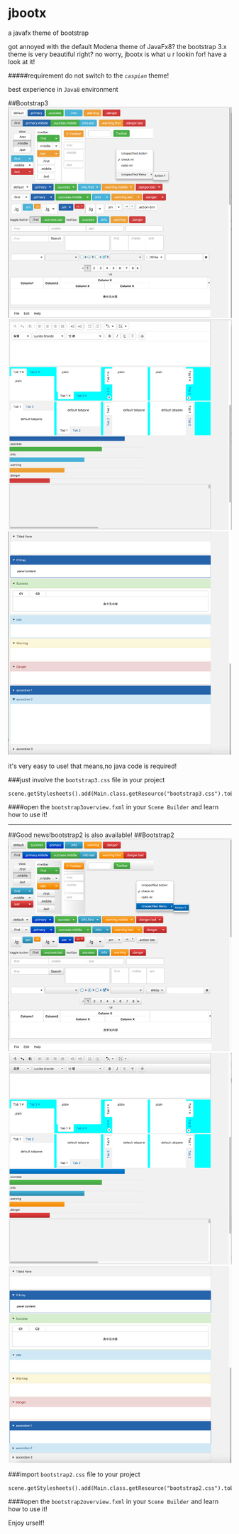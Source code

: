 # jbootx
a javafx theme of bootstrap

got annoyed with the default Modena theme of JavaFx8?
the bootstrap 3.x theme is very beautiful right?
no worry, jbootx is what u r lookin for!
have a look at it!

#####requirement
do not switch to the *`caspian`* theme!

best experience in `Java8` environment

##Bootstrap3
![](src/main/resources/images/bootstrap3-1.png)
![](src/main/resources/images/bootstrap3-2.png)
![](src/main/resources/images/bootstrap3-3.png)

it's very easy to use! that means,no java code is required!

###just involve the `bootstrap3.css` file in your project
~~~
scene.getStylesheets().add(Main.class.getResource("bootstrap3.css").toExternalForm());
~~~

####open the `bootstrap3overview.fxml` in your `Scene Builder` and learn how to use it!


-------
##Good news!bootstrap2 is also available!
##Bootstrap2
![](src/main/resources/images/bootstrap2-1.png)
![](src/main/resources/images/bootstrap2-2.png)
![](src/main/resources/images/bootstrap2-3.png)

###import `bootstrap2.css` file to your project
~~~
scene.getStylesheets().add(Main.class.getResource("bootstrap2.css").toExternalForm());
~~~

####open the `bootstrap2overview.fxml` in your `Scene Builder` and learn how to use it!

Enjoy urself!
